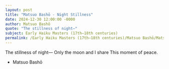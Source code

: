 ```yaml
---
layout: post
title: "Matsuo Bashō - Night Stillness"
date: 2024-12-30 12:00:00 -0000
author: Matsuo Bashō
quote: "The stillness of night—"
subject: Early Haiku Masters (17th–18th centuries)
permalink: /Early Haiku Masters (17th–18th centuries)/Matsuo Bashō/Matsuo Bashō - Night Stillness
---
```


The stillness of night—
Only the moon and I share
This moment of peace.

- Matsuo Bashō
